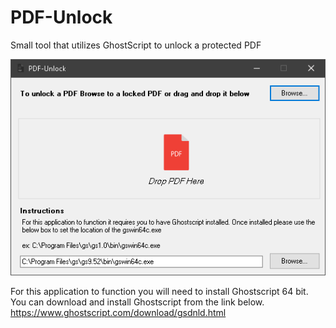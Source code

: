 # PDF-Unlock

Small tool that utilizes GhostScript to unlock a protected PDF

![Alt text](/Screenshots/PDF-Unlock.png?raw=true)

For this application to function you will need to install Ghostscript 64 bit. You can download and install Ghostscript from the link below.
https://www.ghostscript.com/download/gsdnld.html